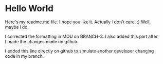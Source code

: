 # Hello World
Here's my readme.md file.
I hope you like it.
Actually I don't care. :)
Well, maybe I do.

I corrected the formatting in MOU on BRANCH-3.  I also added this part after
I made the changes made on github.

I added this line directly on github to simulate another developer changing code in my branch.
